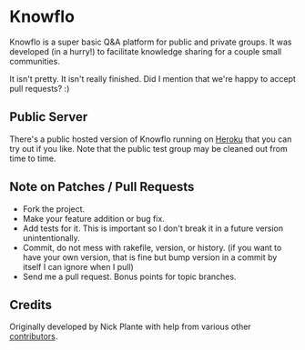 # Knowflo

Knowflo is a super basic Q&A platform for public and private groups. It
was developed (in a hurry!) to facilitate knowledge sharing for a couple
small communities.

It isn't pretty. It isn't really finished. Did I mention that we're happy
to accept pull requests? :)

## Public Server

There's a public hosted version of Knowflo running on
[Heroku](http://knowflo.info) that you can try out if you like. Note
that the public test group may be cleaned out from time to time.

## Note on Patches / Pull Requests

* Fork the project.
* Make your feature addition or bug fix.
* Add tests for it. This is important so I don't break it in a future version unintentionally.
* Commit, do not mess with rakefile, version, or history.
  (if you want to have your own version, that is fine but bump version in a commit by itself I can ignore when I pull)
* Send me a pull request. Bonus points for topic branches.

## Credits

Originally developed by Nick Plante with help from various other
[contributors](https://github.com/knowflo/knowflo/graphs/contributors).
